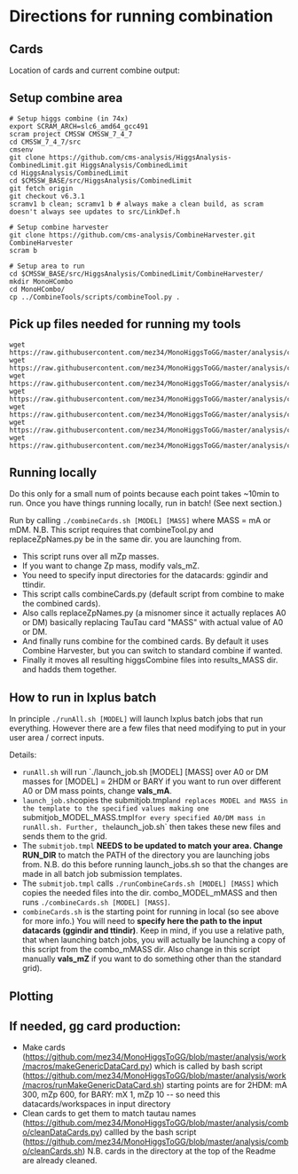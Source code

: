# Directions for running combination

## Cards
Location of cards and current combine output:

## Setup combine area
```
# Setup higgs combine (in 74x)
export SCRAM_ARCH=slc6_amd64_gcc491
scram project CMSSW CMSSW_7_4_7
cd CMSSW_7_4_7/src
cmsenv
git clone https://github.com/cms-analysis/HiggsAnalysis-CombinedLimit.git HiggsAnalysis/CombinedLimit
cd HiggsAnalysis/CombinedLimit
cd $CMSSW_BASE/src/HiggsAnalysis/CombinedLimit
git fetch origin
git checkout v6.3.1
scramv1 b clean; scramv1 b # always make a clean build, as scram doesn't always see updates to src/LinkDef.h

# Setup combine harvester
git clone https://github.com/cms-analysis/CombineHarvester.git CombineHarvester
scram b

# Setup area to run 
cd $CMSSW_BASE/src/HiggsAnalysis/CombinedLimit/CombineHarvester/
mkdir MonoHCombo
cd MonoHCombo/
cp ../CombineTools/scripts/combineTool.py .
```

## Pick up files needed for running my tools
```
wget https://raw.githubusercontent.com/mez34/MonoHiggsToGG/master/analysis/combo/replaceZpNames.py
wget https://raw.githubusercontent.com/mez34/MonoHiggsToGG/master/analysis/combo/combineCards.sh
wget https://raw.githubusercontent.com/mez34/MonoHiggsToGG/master/analysis/combo/runCombineCards.sh
wget https://raw.githubusercontent.com/mez34/MonoHiggsToGG/master/analysis/combo/createjob.py
wget https://raw.githubusercontent.com/mez34/MonoHiggsToGG/master/analysis/combo/runAll.sh
wget https://raw.githubusercontent.com/mez34/MonoHiggsToGG/master/analysis/combo/launch_job.sh
wget https://raw.githubusercontent.com/mez34/MonoHiggsToGG/master/analysis/combo/submitjob.tmpl
```
## Running locally 
Do this only for a small num of points because each point takes ~10min to run.
Once you have things running locally, run in batch! (See next section.)

Run by calling `./combineCards.sh [MODEL] [MASS]` where MASS = mA or mDM. 
N.B. This script requires that combineTool.py and replaceZpNames.py be in the same dir. you are launching from. 
- This script runs over all mZp masses. 
- If you want to change Zp mass, modify vals_mZ. 
- You need to specify input directories for the datacards: ggindir and ttindir.
- This script calls combineCards.py (default script from combine to make the combined cards).
- Also calls replaceZpNames.py (a misnomer since it actually replaces A0 or DM) basically replacing TauTau card "MASS" with actual value of A0 or DM.
- And finally runs combine for the combined cards. By default it uses Combine Harvester, but you can switch to standard combine if wanted.
- Finally it moves all resulting higgsCombine files into results_MASS dir. and hadds them together.

## How to run in lxplus batch 
In principle `./runAll.sh [MODEL]` will launch lxplus batch jobs that run everything. However there are a few files that need modifying to put in your user area / correct inputs.

Details:
- `runAll.sh` will run `./launch_job.sh [MODEL] [MASS] over A0 or DM masses for [MODEL] = 2HDM or BARY
  if you want to run over different A0 or DM mass points, change **vals_mA**.
- `launch_job.sh`copies the submitjob.tmpl`and replaces MODEL and MASS in the template to the specified values
  making one `submitjob_MODEL_MASS.tmpl` for every specified A0/DM mass in runAll.sh.
  Further, the `launch_job.sh` then takes these new files and sends them to the grid. 
- The `submitjob.tmpl` **NEEDS to be updated to match your area. Change RUN_DIR**
  to match the PATH of the directory you are launching jobs from. N.B. do this before running launch_jobs.sh so that 
  the changes are made in all batch job submission templates.
- The `submitjob.tmpl` calls `./runCombineCards.sh [MODEL] [MASS]` which copies the needed files into the dir. combo_MODEL_mMASS
  and then runs `./combineCards.sh [MODEL] [MASS]`.
- `combineCards.sh` is the starting point for running in local (so see above for more info.) You will need to **specify here 
  the path to the input datacards (ggindir and ttindir)**. Keep in mind, if you use a relative path, that when launching batch jobs, 
  you will actually be launching a copy of this script from the combo_mMASS dir. Also change in this script manually **vals_mZ** if you want to do something 
  other than the standard grid).

## Plotting
 

## If needed, gg card production:
- Make cards (https://github.com/mez34/MonoHiggsToGG/blob/master/analysis/work/macros/makeGenericDataCard.py)
  which is called by bash script (https://github.com/mez34/MonoHiggsToGG/blob/master/analysis/work/macros/runMakeGenericDataCard.sh)
  starting points are for 2HDM: mA 300, mZp 600, for BARY: mX 1, mZp 10 -- so need this datacards/workspaces in input directory
- Clean cards to get them to match tautau names (https://github.com/mez34/MonoHiggsToGG/blob/master/analysis/combo/cleanDataCards.py) 
  callled by the bash script (https://github.com/mez34/MonoHiggsToGG/blob/master/analysis/combo/cleanCards.sh) 
  N.B. cards in the directory at the top of the Readme are already cleaned. 
  

